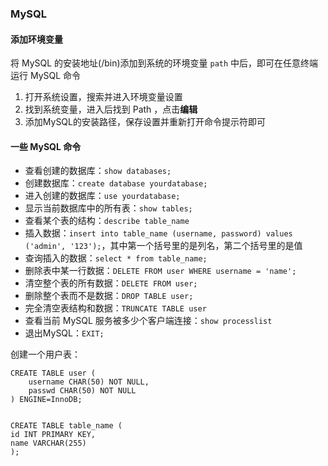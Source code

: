 ### MySQL
#### 添加环境变量
将 MySQL 的安装地址(/bin)添加到系统的环境变量 `path` 中后，即可在任意终端运行 MySQL 命令
1. 打开系统设置，搜索并进入环境变量设置
2. 找到系统变量，进入后找到 Path ，点击**编辑**
3. 添加MySQL的安装路径，保存设置并重新打开命令提示符即可

#### 一些 MySQL 命令
* 查看创建的数据库：`show databases;`
* 创建数据库：`create database yourdatabase;`
* 进入创建的数据库：`use yourdatabase;`
* 显示当前数据库中的所有表：`show tables;`
* 查看某个表的结构：`describe table_name`
* 插入数据：`insert into table_name (username, password) values ('admin', '123');`，其中第一个括号里的是列名，第二个括号里的是值
* 查询插入的数据：`select * from table_name;`
* 删除表中某一行数据：`DELETE FROM user WHERE username = 'name';`
* 清空整个表的所有数据：`DELETE FROM user;`
* 删除整个表而不是数据：`DROP TABLE user;`
* 完全清空表结构和数据：`TRUNCATE TABLE user`
* 查看当前 MySQL 服务被多少个客户端连接：`show processlist`
* 退出MySQL：`EXIT;`

创建一个用户表：

    CREATE TABLE user (
        username CHAR(50) NOT NULL,
        passwd CHAR(50) NOT NULL
    ) ENGINE=InnoDB;


    CREATE TABLE table_name (
    id INT PRIMARY KEY,
    name VARCHAR(255)
    );
